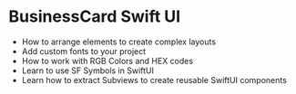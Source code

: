 # BusinessCard Swift UI

* How to arrange elements to create complex layouts
* Add custom fonts to your project
* How to work with RGB Colors and HEX codes
* Learn to use SF Symbols in SwiftUI
* Learn how to extract Subviews to create reusable SwiftUI components
